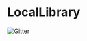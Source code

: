 # LocalLibrary

[![Gitter](https://badges.gitter.im/profesor79/LocalLibrary.svg)](https://gitter.im/profesor79/LocalLibrary?utm_source=badge&utm_medium=badge&utm_campaign=pr-badge&utm_content=badge)